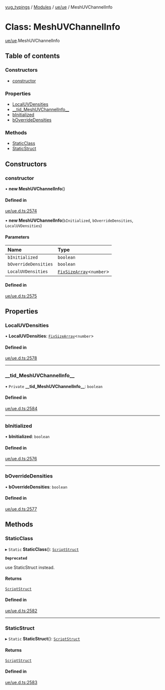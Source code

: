 [yug_typings](../README.md) / [Modules](../modules.md) / [ue/ue](../modules/ue_ue.md) / MeshUVChannelInfo

# Class: MeshUVChannelInfo

[ue/ue](../modules/ue_ue.md).MeshUVChannelInfo

## Table of contents

### Constructors

- [constructor](ue_ue.MeshUVChannelInfo.md#constructor)

### Properties

- [LocalUVDensities](ue_ue.MeshUVChannelInfo.md#localuvdensities)
- [\_\_tid\_MeshUVChannelInfo\_\_](ue_ue.MeshUVChannelInfo.md#__tid_meshuvchannelinfo__)
- [bInitialized](ue_ue.MeshUVChannelInfo.md#binitialized)
- [bOverrideDensities](ue_ue.MeshUVChannelInfo.md#boverridedensities)

### Methods

- [StaticClass](ue_ue.MeshUVChannelInfo.md#staticclass)
- [StaticStruct](ue_ue.MeshUVChannelInfo.md#staticstruct)

## Constructors

### constructor

• **new MeshUVChannelInfo**()

#### Defined in

[ue/ue.d.ts:2574](https://github.com/YugMetaverse/yug_typings/blob/25cad34/ue/ue.d.ts#L2574)

• **new MeshUVChannelInfo**(`bInitialized`, `bOverrideDensities`, `LocalUVDensities`)

#### Parameters

| Name | Type |
| :------ | :------ |
| `bInitialized` | `boolean` |
| `bOverrideDensities` | `boolean` |
| `LocalUVDensities` | [`FixSizeArray`](../interfaces/ue_puerts.FixSizeArray.md)<`number`\> |

#### Defined in

[ue/ue.d.ts:2575](https://github.com/YugMetaverse/yug_typings/blob/25cad34/ue/ue.d.ts#L2575)

## Properties

### LocalUVDensities

• **LocalUVDensities**: [`FixSizeArray`](../interfaces/ue_puerts.FixSizeArray.md)<`number`\>

#### Defined in

[ue/ue.d.ts:2578](https://github.com/YugMetaverse/yug_typings/blob/25cad34/ue/ue.d.ts#L2578)

___

### \_\_tid\_MeshUVChannelInfo\_\_

• `Private` **\_\_tid\_MeshUVChannelInfo\_\_**: `boolean`

#### Defined in

[ue/ue.d.ts:2584](https://github.com/YugMetaverse/yug_typings/blob/25cad34/ue/ue.d.ts#L2584)

___

### bInitialized

• **bInitialized**: `boolean`

#### Defined in

[ue/ue.d.ts:2576](https://github.com/YugMetaverse/yug_typings/blob/25cad34/ue/ue.d.ts#L2576)

___

### bOverrideDensities

• **bOverrideDensities**: `boolean`

#### Defined in

[ue/ue.d.ts:2577](https://github.com/YugMetaverse/yug_typings/blob/25cad34/ue/ue.d.ts#L2577)

## Methods

### StaticClass

▸ `Static` **StaticClass**(): [`ScriptStruct`](ue_ue.ScriptStruct.md)

**`Deprecated`**

use StaticStruct instead.

#### Returns

[`ScriptStruct`](ue_ue.ScriptStruct.md)

#### Defined in

[ue/ue.d.ts:2582](https://github.com/YugMetaverse/yug_typings/blob/25cad34/ue/ue.d.ts#L2582)

___

### StaticStruct

▸ `Static` **StaticStruct**(): [`ScriptStruct`](ue_ue.ScriptStruct.md)

#### Returns

[`ScriptStruct`](ue_ue.ScriptStruct.md)

#### Defined in

[ue/ue.d.ts:2583](https://github.com/YugMetaverse/yug_typings/blob/25cad34/ue/ue.d.ts#L2583)
